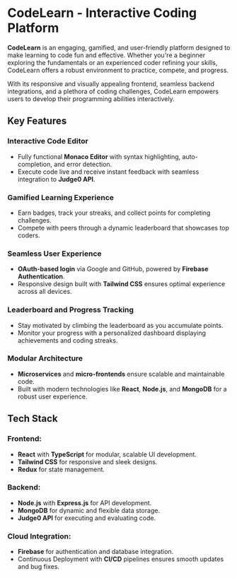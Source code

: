 # CodeLearn - Interactive Coding Platform

**CodeLearn** is an engaging, gamified, and user-friendly platform designed to make learning to code fun and effective. Whether you're a beginner exploring the fundamentals or an experienced coder refining your skills, CodeLearn offers a robust environment to practice, compete, and progress.

With its responsive and visually appealing frontend, seamless backend integrations, and a plethora of coding challenges, CodeLearn empowers users to develop their programming abilities interactively.

## Key Features

### Interactive Code Editor
- Fully functional **Monaco Editor** with syntax highlighting, auto-completion, and error detection.
- Execute code live and receive instant feedback with seamless integration to **Judge0 API**.

### Gamified Learning Experience
- Earn badges, track your streaks, and collect points for completing challenges.
- Compete with peers through a dynamic leaderboard that showcases top coders.

### Seamless User Experience
- **OAuth-based login** via Google and GitHub, powered by **Firebase Authentication**.
- Responsive design built with **Tailwind CSS** ensures optimal experience across all devices.

### Leaderboard and Progress Tracking
- Stay motivated by climbing the leaderboard as you accumulate points.
- Monitor your progress with a personalized dashboard displaying achievements and coding streaks.

### Modular Architecture
- **Microservices** and **micro-frontends** ensure scalable and maintainable code.
- Built with modern technologies like **React**, **Node.js**, and **MongoDB** for a robust user experience.

## Tech Stack

### Frontend:
- **React** with **TypeScript** for modular, scalable UI development.
- **Tailwind CSS** for responsive and sleek designs.
- **Redux** for state management.

### Backend:
- **Node.js** with **Express.js** for API development.
- **MongoDB** for dynamic and flexible data storage.
- **Judge0 API** for executing and evaluating code.

### Cloud Integration:
- **Firebase** for authentication and database integration.
- Continuous Deployment with **CI/CD** pipelines ensures smooth updates and bug fixes.

